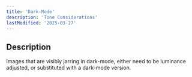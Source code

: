 ```yaml
---
title: 'Dark-Mode'
description: 'Tone Considerations'
lastModified: '2025-03-27'
---
```


## Description

Images that are visibly jarring in dark-mode, either need to be luminance adjusted, or substituted with a dark-mode version.
